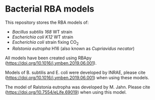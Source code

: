 # Bacterial RBA models

This repository stores the RBA models of:
- *Bacillus subtilis 168* WT strain
- *Escherichia coli K12* WT strain
- *Escherichia coli* strain fixing CO<sub>2</sub>
- *Ralstonia eutropha* H16 (also known as *Cupriavidus necator*)

All models have been created using RBApy (https://doi.org/10.1016/j.ymben.2019.06.001).

Models of B. subtilis and E. coli were developed by INRAE, please cite (https://doi.org/10.1016/j.ymben.2019.06.001) when using these models.

The model of Ralstonia eutropha was developed by M. Jahn. Please cite (https://doi.org/10.7554/eLife.69019) when using this model.
